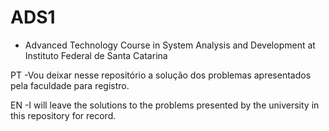 # ADS1
- Advanced Technology Course in System Analysis and Development at Instituto Federal de Santa Catarina

PT -Vou deixar nesse repositório a solução dos problemas apresentados pela faculdade para registro.

EN -I will leave the solutions to the problems presented by the university in this repository for record.
